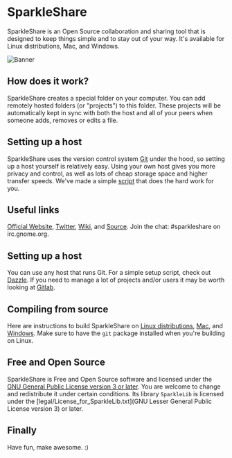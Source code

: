 # SparkleShare

SparkleShare is an Open Source collaboration and sharing tool that is designed to keep things simple and to stay out of your way. It's available for Linux distributions, Mac, and Windows.

![Banner](https://raw.githubusercontent.com/hbons/SparkleShare/master/SparkleShare/Common/Pixmaps/tutorial-slide-2%402x.png)


## How does it work?

SparkleShare creates a special folder on your computer. You can add remotely hosted folders (or "projects") to this folder. These projects will be automatically kept in sync with both the host and all of your peers when someone adds, removes or edits a file.


## Setting up a host

SparkleShare uses the version control system [Git](https://git-scm.com/) under the hood, so setting up a host yourself is relatively easy. Using your own host gives you more privacy and control, as well as lots of cheap storage space and higher transfer speeds. We've made a simple [script](https://github.com/hbons/Dazzle) that does the hard work for you.


## Useful links
[Official Website](http://www.sparkleshare.org/), [Twitter](https://www.twitter.com/SparkleShare), [Wiki](https://www.github.com/hbons/SparkleShare/wiki), and [Source](https://www.github.com/hbons/SparkleShare). Join the chat: #sparkleshare on irc.gnome.org. 


## Setting up a host

You can use any host that runs Git. For a simple setup script, check out [Dazzle](https://github.com/hbons/Dazzle). If you need to manage a lot of projects and/or users it may be worth looking at [Gitlab](http://www.gitlabhq.com).


## Compiling from source

Here are instructions to build SparkleShare on [Linux distributions](SparkleShare/Linux/README.md), [Mac](SparkleShare/Mac/README.md), and [Windows](SparkleShare/Windows/README.md). Make sure to have the `git` package installed when you're building on Linux.


## Free and Open Source
SparkleShare is Free and Open Source software and licensed under the [GNU General Public License version 3 or later](legal/License_for_SparkleShare.txt). You are welcome to change and redistribute it under certain conditions. Its library `SparkleLib` is licensed under the [legal/License_for_SparkleLib.txt](GNU Lesser General Public License version 3) or later.


## Finally

Have fun, make awesome. :)

